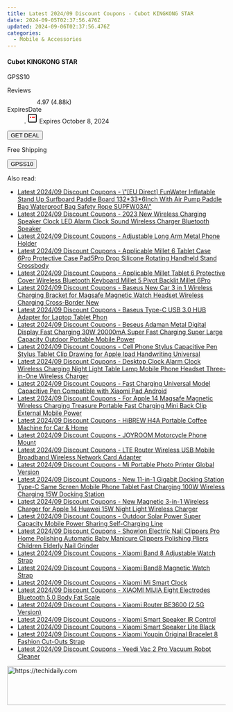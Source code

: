 ```yaml
---
title: Latest 2024/09 Discount Coupons - Cubot KINGKONG STAR
date: 2024-09-05T02:37:56.476Z
updated: 2024-09-06T02:37:56.476Z
categories:
  - Mobile & Accessories
---
```



<div class="max-w-4xl mx-auto grid grid-cols-1 lg:max-w-5xl lg:gap-x-20 lg:grid-cols-2">
  <div class="relative p-3 col-start-1 row-start-1 flex flex-col-reverse rounded-lg bg-gradient-to-t from-black/75 via-black/0 sm:bg-none sm:row-start-2 sm:p-0 lg:row-start-1">
    <h4 class="mt-1 text-lg font-semibold text-white sm:text-slate-900 md:text-2xl dark:sm:text-white">Cubot KINGKONG STAR</h4>
    <p class="text-sm leading-4 font-medium text-white sm:text-slate-500 dark:sm:text-slate-400">GPSS10</p>
  </div>
  
  <div class="col-start-1 col-end-3 row-start-1 grid gap-4 sm:mb-6 sm:grid-cols-4 lg:col-start-2 lg:row-span-6 lg:row-end-6 lg:mb-0 lg:gap-6">
    
  </div>
  <dl class="row-start-2 mt-4 flex items-center text-xs font-medium sm:row-start-3 sm:mt-1 md:mt-2.5 lg:row-start-2">
    <dt class="sr-only">Reviews</dt>
    <dd class="flex items-center text-indigo-600 dark:text-indigo-400">
      <svg width="24" height="24" fill="none" aria-hidden="true" class="mr-1 stroke-current dark:stroke-indigo-500">
        <path d="m12 5 2 5h5l-4 4 2.103 5L12 16l-5.103 3L9 14l-4-4h5l2-5Z" stroke-width="2" stroke-linecap="round" stroke-linejoin="round" />
      </svg>
      <span>4.97 <span class="font-normal text-slate-400">(4.88k)</span></span>
    </dd>
    <dt class="sr-only">ExpiresDate</dt>
    <dd class="flex items-center">
      <svg width="2" height="2" aria-hidden="true" fill="currentColor" class="mx-3 text-slate-300">
        <circle cx="1" cy="1" r="1" />
      </svg>
      <svg width="24" height="24" viewBox="0 0 24 24" fill="none" stroke="currentColor" stroke-width="2">
        <rect x="3" y="3" width="18" height="18" rx="2" fill="#fff" />
        <path d="M6 10L18 10" stroke="red" stroke-width="2" fill="none" />
        <path d="M10 6L10 18" stroke="#fff" stroke-width="2" fill="none" />
      </svg>
      Expires October 8, 2024    </dd>
  </dl>
  <div class="col-start-1 row-start-3 mt-4 self-center sm:col-start-2 sm:row-span-2 sm:row-start-2 sm:mt-0 lg:col-start-1 lg:row-start-3 lg:row-end-4 lg:mt-6">
    <button type="button" onClick="javascript:window.open(decodeURIComponent('https%3A%2F%2Fwww.shareasale.com%2Fu.cfm%3Fd%3D1118388%26m%3D97331%26u%3D4338022'), '_blank');void(0);" class="rounded-lg bg-red-600 px-3 py-2 text-sm font-medium leading-6 text-white">GET DEAL</button>
  </div>
  <p class="col-start-1 mt-4 text-sm leading-6 sm:col-span-2 lg:col-span-1 lg:row-start-4 lg:mt-6 dark:text-slate-400">
  Free Shipping 
    <div>
      <button type="button" onClick="javascript:window.open(decodeURIComponent('https%3A%2F%2Fwww.shareasale.com%2Fu.cfm%3Fd%3D1118388%26m%3D97331%26u%3D4338022'), '_blank');void(0);" class="bg-green-600 text-white text-sm leading-6 font-medium py-2 px-3 rounded-lg">GPSS10</button>
    </div>
  </p>
</div>
<span class="atpl-alsoreadstyle">Also read:</span>
<div><ul>
<li><a href="https://coupons.techidaily.com/coupon-1118565-share-97331-sale/"><u>Latest 2024/09 Discount Coupons - \"[EU Direct] FunWater Inflatable Stand Up Surfboard Paddle Board 132*33*6Inch With Air Pump Paddle Bag Waterproof Bag Safety Rope SUPFW03A\"</u></a></li>
<li><a href="https://coupons.techidaily.com/coupon-1118561-share-97331-sale/"><u>Latest 2024/09 Discount Coupons - 2023 New Wireless Charging Speaker Clock LED Alarm Clock Sound Wireless Charger Bluetooth Speaker</u></a></li>
<li><a href="https://coupons.techidaily.com/coupon-1118553-share-97331-sale/"><u>Latest 2024/09 Discount Coupons - Adjustable Long Arm Metal Phone Holder</u></a></li>
<li><a href="https://coupons.techidaily.com/coupon-1118549-share-97331-sale/"><u>Latest 2024/09 Discount Coupons - Applicable Millet 6 Tablet Case 6Pro Protective Case Pad5Pro Drop Silicone Rotating Handheld Stand Crossbody</u></a></li>
<li><a href="https://coupons.techidaily.com/coupon-1118547-share-97331-sale/"><u>Latest 2024/09 Discount Coupons - Applicable Millet Tablet 6 Protective Cover Wireless Bluetooth Keyboard Millet 5 Pivot Backlit Millet 6Pro</u></a></li>
<li><a href="https://coupons.techidaily.com/coupon-1118556-share-97331-sale/"><u>Latest 2024/09 Discount Coupons - Baseus New Car 3 in 1 Wireless Charging Bracket for Magsafe Magnetic Watch Headset Wireless Charging Cross-Border New</u></a></li>
<li><a href="https://coupons.techidaily.com/coupon-1118555-share-97331-sale/"><u>Latest 2024/09 Discount Coupons - Baseus Type-C USB 3.0 HUB Adapter for Laptop Tablet Phon</u></a></li>
<li><a href="https://coupons.techidaily.com/coupon-1118559-share-97331-sale/"><u>Latest 2024/09 Discount Coupons - Beseus Adaman Metal Digital Display Fast Charging 30W 20000mA Super Fast Charging Super Large Capacity Outdoor Portable Mobile Power</u></a></li>
<li><a href="https://coupons.techidaily.com/coupon-1118550-share-97331-sale/"><u>Latest 2024/09 Discount Coupons - Cell Phone Stylus Capacitive Pen Stylus Tablet Clip Drawing for Apple Ipad Handwriting Universal</u></a></li>
<li><a href="https://coupons.techidaily.com/coupon-1118557-share-97331-sale/"><u>Latest 2024/09 Discount Coupons - Desktop Clock Alarm Clock Wireless Charging Night Light Table Lamp Mobile Phone Headset Three-in-One Wireless Charger</u></a></li>
<li><a href="https://coupons.techidaily.com/coupon-1118548-share-97331-sale/"><u>Latest 2024/09 Discount Coupons - Fast Charging Universal Model Capacitive Pen Compatible with Xiaomi Pad Android</u></a></li>
<li><a href="https://coupons.techidaily.com/coupon-1118558-share-97331-sale/"><u>Latest 2024/09 Discount Coupons - For Apple 14 Magsafe Magnetic Wireless Charging Treasure Portable Fast Charging Mini Back Clip External Mobile Power</u></a></li>
<li><a href="https://coupons.techidaily.com/coupon-1118486-share-97331-sale/"><u>Latest 2024/09 Discount Coupons - HiBREW H4A Portable Coffee Machine for Car & Home</u></a></li>
<li><a href="https://coupons.techidaily.com/coupon-1118554-share-97331-sale/"><u>Latest 2024/09 Discount Coupons - JOYROOM Motorcycle Phone Mount</u></a></li>
<li><a href="https://coupons.techidaily.com/coupon-1118552-share-97331-sale/"><u>Latest 2024/09 Discount Coupons - LTE Router Wireless USB Mobile Broadband Wireless Network Card Adapter</u></a></li>
<li><a href="https://coupons.techidaily.com/coupon-1118563-share-97331-sale/"><u>Latest 2024/09 Discount Coupons - Mi Portable Photo Printer Global Version</u></a></li>
<li><a href="https://coupons.techidaily.com/coupon-1118560-share-97331-sale/"><u>Latest 2024/09 Discount Coupons - New 11-in-1 Gigabit Docking Station Type-C Same Screen Mobile Phone Tablet Fast Charging 100W Wireless Charging 15W Docking Station</u></a></li>
<li><a href="https://coupons.techidaily.com/coupon-1118562-share-97331-sale/"><u>Latest 2024/09 Discount Coupons - New Magnetic 3-in-1 Wireless Charger for Apple 14 Huawei 15W Night Light Wireless Charger</u></a></li>
<li><a href="https://coupons.techidaily.com/coupon-1118551-share-97331-sale/"><u>Latest 2024/09 Discount Coupons - Outdoor Solar Power Super Capacity Mobile Power Sharing Self-Charging Line</u></a></li>
<li><a href="https://coupons.techidaily.com/coupon-1118564-share-97331-sale/"><u>Latest 2024/09 Discount Coupons - Showlon Electric Nail Clippers Pro Home Polishing Automatic Baby Manicure Clippers Polishing Pliers Children Elderly Nail Grinder</u></a></li>
<li><a href="https://coupons.techidaily.com/coupon-1118491-share-97331-sale/"><u>Latest 2024/09 Discount Coupons - Xiaomi Band 8 Adjustable Watch Strap</u></a></li>
<li><a href="https://coupons.techidaily.com/coupon-1118492-share-97331-sale/"><u>Latest 2024/09 Discount Coupons - Xiaomi Band8 Magnetic Watch Strap</u></a></li>
<li><a href="https://coupons.techidaily.com/coupon-1118489-share-97331-sale/"><u>Latest 2024/09 Discount Coupons - Xiaomi Mi Smart Clock</u></a></li>
<li><a href="https://coupons.techidaily.com/coupon-1118567-share-97331-sale/"><u>Latest 2024/09 Discount Coupons - XIAOMI MIJIA Eight Electrodes Bluetooth 5.0 Body Fat Scale</u></a></li>
<li><a href="https://coupons.techidaily.com/coupon-1118566-share-97331-sale/"><u>Latest 2024/09 Discount Coupons - Xiaomi Router BE3600 (2.5G Version)</u></a></li>
<li><a href="https://coupons.techidaily.com/coupon-1118488-share-97331-sale/"><u>Latest 2024/09 Discount Coupons - Xiaomi Smart Speaker IR Control</u></a></li>
<li><a href="https://coupons.techidaily.com/coupon-1118487-share-97331-sale/"><u>Latest 2024/09 Discount Coupons - Xiaomi Smart Speaker Lite Black</u></a></li>
<li><a href="https://coupons.techidaily.com/coupon-1118490-share-97331-sale/"><u>Latest 2024/09 Discount Coupons - Xiaomi Youpin Original Bracelet 8 Fashion Cut-Outs Strap</u></a></li>
<li><a href="https://coupons.techidaily.com/coupon-1118485-share-97331-sale/"><u>Latest 2024/09 Discount Coupons - Yeedi Vac 2 Pro Vacuum Robot Cleaner</u></a></li>
</ul></div>

<ins class="adsbygoogle"
      style="display:block"
      data-ad-client="ca-pub-7571918770474297"
      data-ad-slot="8358498916"
      data-ad-format="auto"
      data-full-width-responsive="true"></ins>
<!-- affiliate ads begin -->
<a href="https://laganoo.pxf.io/c/5597632/1528703/16446" target="_top" id="1528703">
  <img src="//a.impactradius-go.com/display-ad/16446-1528703" border="0" alt="https://techidaily.com" width="728" height="90"/>
</a>
<img height="0" width="0" src="https://laganoo.pxf.io/i/5597632/1528703/16446" style="position:absolute;visibility:hidden;" border="0" />
<!-- affiliate ads end -->